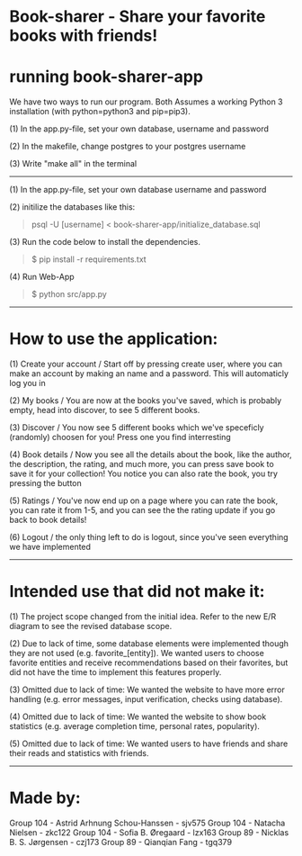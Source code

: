 # Book-sharer - Share your favorite books with friends!

# running book-sharer-app
We have two ways to run our program. 
Both Assumes a working Python 3 installation (with python=python3 and pip=pip3).

(1) In the app.py-file, set your own database, username and password

(2) In the makefile, change postgres to your postgres username

(3) Write "make all" in the terminal

----------------------------------------------------------------------------

(1) In the app.py-file, set your own database username and password


(2) initilize the databases like this: 
> psql -U [username] < book-sharer-app/initialize_database.sql


(3) Run the code below to install the dependencies.
>$ pip install -r requirements.txt

(4) Run Web-App
>$ python src/app.py

----------------------------------------------------------------------------------------------

# How to use the application:

(1) Create your account / Start off by pressing create user, where you can make an account by making an name and a password. This will automaticly log you in

(2) My books / You are now at the books you've saved, which is probably empty, head into discover, to see 5 different books. 

(3) Discover / You now see 5 different books which we've speceficly (randomly) choosen for you! Press one you find interresting 

(4) Book details / Now you see all the details about the book, like the author, the description, the rating, and much more, you can press save book to save it for your collection!
				You notice you can also rate the book, you try pressing the button

(5) Ratings / You've now end up on a page where you can rate the book, you can rate it from 1-5, and you can see the the rating update if you go back to book details!

(6) Logout / the only thing left to do is logout, since you've seen everything we have implemented

----------------------------------------------------------------------------------------------

# Intended use that did not make it:

(1) The project scope changed from the initial idea. Refer to the new E/R diagram to see the revised database scope.

(2) Due to lack of time, some database elements were implemented though they are not used (e.g. favorite_[entity]). We wanted users to choose favorite entities and receive recommendations based on their favorites, but did not have the time to implement this features properly.

(3) Omitted due to lack of time: We wanted the website to have more error handling (e.g. error messages, input verification, checks using database).

(4) Omitted due to lack of time: We wanted the website to show book statistics (e.g. average completion time, personal rates, popularity).

(5) Omitted due to lack of time: We wanted users to have friends and share their reads and statistics with friends.

----------------------------------------------------------------------------------------------

# Made by:

Group 104 - Astrid Arhnung Schou-Hanssen - sjv575
Group 104 - Natacha Nielsen 			 - zkc122
Group 104 - Sofia B. Øregaard 		  	 - lzx163
Group 89  - Nicklas B. S. Jørgensen 	 - czj173
Group 89  - Qianqian Fang 				 - tgq379